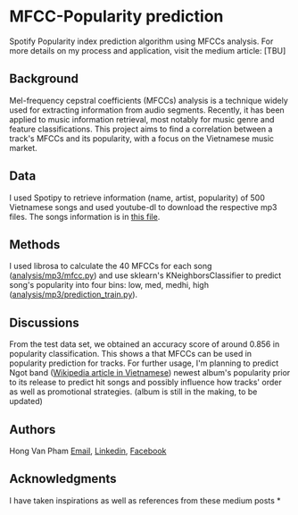 # MFCC-Popularity prediction
Spotify Popularity index prediction algorithm using MFCCs analysis. For more details on my process and application, visit the medium article: [TBU]


## Background
Mel-frequency cepstral coefficients (MFCCs) analysis is a technique widely used for extracting information from audio segments. Recently, it has been applied to music information retrieval, most notably for music genre and feature classifications. This project aims to find a correlation between a track's MFCCs and its popularity, with a focus on the Vietnamese music market.

## Data 
I used Spotipy to retrieve information (name, artist, popularity) of 500 Vietnamese songs and used youtube-dl to download the respective mp3 files. The songs information is in [this file](tbu).

## Methods
I used librosa to calculate the 40 MFCCs for each song ([analysis/mp3/mfcc.py](https://github.com/malajvan/MFCC/blob/main/analysis/mp3/mfcc.py)) and use sklearn's KNeighborsClassifier to predict song's popularity into four bins: low, med, medhi, high ([analysis/mp3/prediction_train.py](https://github.com/malajvan/MFCC/blob/main/analysis/mp3/prediction_train.py)).

## Discussions
From the test data set, we obtained an accuracy score of around 0.856 in popularity classification. This shows a that MFCCs can be used in popularity prediction for tracks. For further usage, I'm planning to predict Ngot band ([Wikipedia article in Vietnamese](https://vi.wikipedia.org/wiki/Ng%E1%BB%8Dt_(ban_nhạc))) newest album's popularity prior to its release to predict hit songs and possibly influence how tracks' order as well as promotional strategies. (album is still in the making, to be updated)

## Authors

Hong Van Pham
[Email](vanhongpham01@gmail.com), [Linkedin](https://www.linkedin.com/in/vanhpham/), [Facebook](https://www.facebook.com/hiiamvan)


## Acknowledgments
I have taken inspirations as well as references from these medium posts
* 
